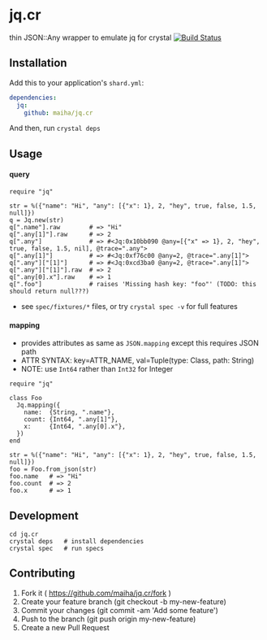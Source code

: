 # jq.cr

thin JSON::Any wrapper to emulate jq for crystal
[![Build Status](https://travis-ci.org/maiha/jq.cr.svg?branch=master)](https://travis-ci.org/maiha/jq.cr)

## Installation


Add this to your application's `shard.yml`:

```yaml
dependencies:
  jq:
    github: maiha/jq.cr
```

And then, run `crystal deps`


## Usage

#### query

```crystal
require "jq"

str = %({"name": "Hi", "any": [{"x": 1}, 2, "hey", true, false, 1.5, null]})
q = Jq.new(str)
q[".name"].raw        # => "Hi"
q[".any[1]"].raw      # => 2
q[".any"]             # => #<Jq:0x10bb090 @any=[{"x" => 1}, 2, "hey", true, false, 1.5, nil], @trace=".any">
q[".any[1]"]          # => #<Jq:0xf76c00 @any=2, @trace=".any[1]">
q[".any"]["[1]"]      # => #<Jq:0xcd3ba0 @any=2, @trace=".any[1]">
q[".any"]["[1]"].raw  # => 2
q[".any[0].x"].raw    # => 1
q[".foo"]             # raises 'Missing hash key: "foo"' (TODO: this should return null???)
```

- see `spec/fixtures/*` files, or try `crystal spec -v` for full features

#### mapping

- provides attributes as same as `JSON.mapping` except this requires JSON path
- ATTR SYNTAX: key=ATTR_NAME, val=Tuple(type: Class, path: String)
- NOTE: use `Int64` rather than `Int32` for Integer

```crystal
require "jq"

class Foo
  Jq.mapping({
    name:  {String, ".name"},
    count: {Int64, ".any[1]"},
    x:     {Int64, ".any[0].x"},
  })
end

str = %({"name": "Hi", "any": [{"x": 1}, 2, "hey", true, false, 1.5, null]})
foo = Foo.from_json(str)
foo.name   # => "Hi"
foo.count  # => 2
foo.x      # => 1
```

## Development

```shell
cd jq.cr
crystal deps   # install dependencies
crystal spec   # run specs
```

## Contributing

1. Fork it ( https://github.com/maiha/jq.cr/fork )
2. Create your feature branch (git checkout -b my-new-feature)
3. Commit your changes (git commit -am 'Add some feature')
4. Push to the branch (git push origin my-new-feature)
5. Create a new Pull Request

